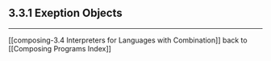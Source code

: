 ## 3.3.1 Exeption Objects

---
[[composing-3.4 Interpreters for Languages with Combination]]
back to [[Composing Programs Index]]
